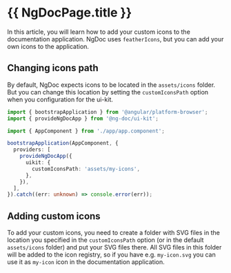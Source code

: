 # {{ NgDocPage.title }}

In this article, you will learn how to add your custom icons to the documentation
application. NgDoc uses `featherIcons`, but you can add your own icons
to the application.

## Changing icons path

By default, NgDoc expects icons to be located in the `assets/icons` folder.
But you can change this location by setting the `customIconsPath` option
when you configuration for the ui-kit.

```ts name="main.ts"
import { bootstrapApplication } from '@angular/platform-browser';
import { provideNgDocApp } from '@ng-doc/ui-kit';

import { AppComponent } from './app/app.component';

bootstrapApplication(AppComponent, {
  providers: [
    provideNgDocApp({
      uikit: {
        customIconsPath: 'assets/my-icons',
      },
    }),
  ],
}).catch((err: unknown) => console.error(err));
```

## Adding custom icons

To add your custom icons, you need to create a folder with SVG files in the
location you specified in the `customIconsPath` option (or in the default
`assets/icons` folder) and put your SVG files there. All SVG files in this
folder will be added to the icon registry, so if you have e.g. `my-icon.svg`
you can use it as `my-icon` icon in the documentation application.
